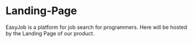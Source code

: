 # Landing-Page
EasyJob is a platform for job search for programmers. Here will be hosted by the Landing Page of our product.
